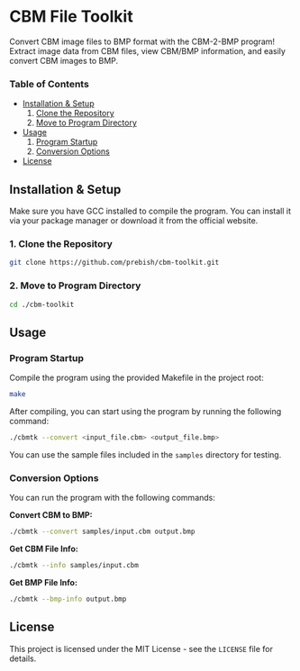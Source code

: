 # CBM File Toolkit

Convert CBM image files to BMP format with the CBM-2-BMP program! Extract image data from CBM files, view CBM/BMP information, and easily convert CBM images to BMP.

### Table of Contents

- [Installation & Setup](#installation--setup)
  1. [Clone the Repository](#1-clone-the-repository)
  2. [Move to Program Directory](#2-move-to-program-directory)
- [Usage](#usage)
  1. [Program Startup](#program-startup)
  2. [Conversion Options](#conversion-options)
- [License](#license)

## Installation & Setup

Make sure you have GCC installed to compile the program. You can install it via your package manager or download it from the official website.

### 1. Clone the Repository

```bash
git clone https://github.com/prebish/cbm-toolkit.git
```

### 2. Move to Program Directory

```bash
cd ./cbm-toolkit
```

## Usage

### Program Startup

Compile the program using the provided Makefile in the project root:

```bash
make
```

After compiling, you can start using the program by running the following command:

```bash
./cbmtk --convert <input_file.cbm> <output_file.bmp>
```

You can use the sample files included in the `samples` directory for testing.

### Conversion Options

You can run the program with the following commands:

**Convert CBM to BMP:**

  ```bash
  ./cbmtk --convert samples/input.cbm output.bmp
  ```

**Get CBM File Info:**

  ```bash
  ./cbmtk --info samples/input.cbm
  ```

**Get BMP File Info:**

  ```bash
  ./cbmtk --bmp-info output.bmp
  ```

## License
This project is licensed under the MIT License - see the `LICENSE` file for details.
